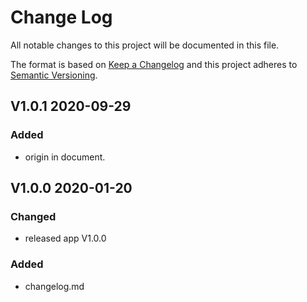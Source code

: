 # Change Log
All notable changes to this project will be documented in this file.

The format is based on [Keep a Changelog](http://keepachangelog.com/)
and this project adheres to [Semantic Versioning](http://semver.org/).

## V1.0.1 2020-09-29
### Added
- origin in document.

## V1.0.0 2020-01-20
### Changed
- released app V1.0.0
### Added
- changelog.md
